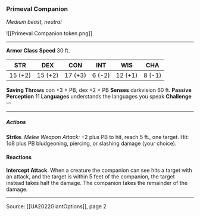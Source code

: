 ### Primeval Companion
_Medium beast, neutral_

![[Primeval Companion token.png]]


---

**Armor Class** 
**Speed** 30 ft.

| STR     | DEX     | CON     | INT     | WIS     | CHA     |
|---------|---------|---------|---------|---------|---------|
| 15 (+2) | 15 (+2) | 17 (+3) | 6 (-2) | 12 (+1) | 8 (-1) |

**Saving Throws** con +3 + PB, dex +2 + PB
**Senses** darkvision 60 ft.
**Passive Perception** 11
**Languages** understands the languages you speak
**Challenge** —

---

##### Actions
**Strike**. _Melee Weapon Attack:_ +2 plus PB to hit, reach 5 ft., one target. Hit: 1d8 plus PB bludgeoning, piercing, or slashing damage (your choice).

#### Reactions
**Intercept Attack**. When a creature the companion can see hits a target with an attack, and the target is within 5 feet of the companion, the target instead takes half the damage. The companion takes the remainder of the damage.


---

Source: [[UA2022GiantOptions]], page 2